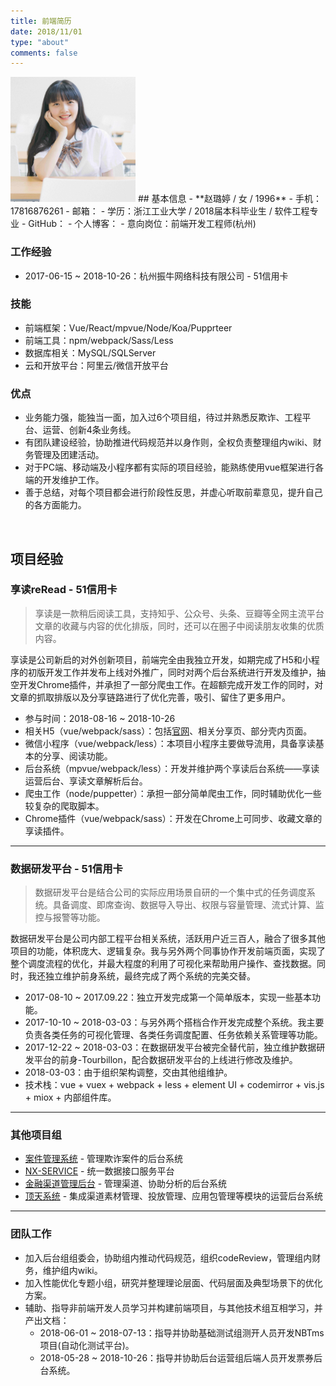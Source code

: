 ```yaml
---
title: 前端简历
date: 2018/11/01
type: "about"
comments: false
---
```


<img src="../image/work/IMG_3149.jpg" width="200" height="200">
## 基本信息
- **赵璐婷 / 女 / 1996**
- 手机：17816876261
- 邮箱：<zhaoluting1996@foxmail.com>
- 学历：浙江工业大学 / 2018届本科毕业生 / 软件工程专业
- GitHub：<https://github.com/zhaoluting>
- 个人博客：<https://zhaoluting.github.io>
- 意向岗位：前端开发工程师(杭州)

### 工作经验
- 2017-06-15 ~ 2018-10-26：杭州振牛网络科技有限公司 - 51信用卡

### 技能
- 前端框架：Vue/React/mpvue/Node/Koa/Pupprteer
- 前端工具：npm/webpack/Sass/Less
- 数据库相关：MySQL/SQLServer
- 云和开放平台：阿里云/微信开放平台

### 优点
- 业务能力强，能独当一面，加入过6个项目组，待过并熟悉反欺诈、工程平台、运营、创新4条业务线。
- 有团队建设经验，协助推进代码规范并以身作则，全权负责整理组内wiki、财务管理及团建活动。
- 对于PC端、移动端及小程序都有实际的项目经验，能熟练使用vue框架进行各端的开发维护工作。
- 善于总结，对每个项目都会进行阶段性反思，并虚心听取前辈意见，提升自己的各方面能力。

<br/>

## 项目经验
### 享读reRead - 51信用卡
> 享读是一款稍后阅读工具，支持知乎、公众号、头条、豆瓣等全网主流平台文章的收藏与内容的优化排版，同时，还可以在圈子中阅读朋友收集的优质内容。

享读是公司新启的对外创新项目，前端完全由我独立开发，如期完成了H5和小程序的初版开发工作并发布上线对外推广，同时对两个后台系统进行开发及维护，抽空开发Chrome插件，并承担了一部分爬虫工作。在超额完成开发工作的同时，对文章的抓取排版以及分享链路进行了优化完善，吸引、留住了更多用户。
- 参与时间：2018-08-16 ~ 2018-10-26
- 相关H5（vue/webpack/sass）：包括[官网](https://reread.com.cn/#/)、相关分享页、部分壳内页面。
- 微信小程序（vue/webpack/less）：本项目小程序主要做导流用，具备享读基本的分享、阅读功能。
- 后台系统（mpvue/webpack/less）：开发并维护两个享读后台系统——享读运营后台、享读文章解析后台。
- 爬虫工作（node/puppetter）：承担一部分简单爬虫工作，同时辅助优化一些较复杂的爬取脚本。
- Chrome插件（vue/webpack/sass）：开发在Chrome上可同步、收藏文章的享读插件。

---

### 数据研发平台 - 51信用卡
> 数据研发平台是结合公司的实际应用场景自研的一个集中式的任务调度系统。具备调度、即席查询、数据导入导出、权限与容量管理、流式计算、监控与报警等功能。

数据研发平台是公司内部工程平台相关系统，活跃用户近三百人，融合了很多其他项目的功能，体积庞大、逻辑复杂。我与另外两个同事协作开发前端页面，实现了整个调度流程的优化，并最大程度的利用了可视化来帮助用户操作、查找数据。同时，我还独立维护前身系统，最终完成了两个系统的完美交替。
- 2017-08-10 ~ 2017.09.22：独立开发完成第一个简单版本，实现一些基本功能。
- 2017-10-10 ~ 2018-03-03：与另外两个搭档合作开发完成整个系统。我主要负责各类任务的可视化管理、各类任务调度配置、任务依赖关系管理等功能。
- 2017-12-22 ~ 2018-03-03：在数据研发平台被完全替代前，独立维护数据研发平台的前身-Tourbillon，配合数据研发平台的上线进行修改及维护。
- 2018-03-03：由于组织架构调整，交由其他组维护。
- 技术栈：vue + vuex + webpack + less + element UI + codemirror + vis.js + miox + 内部组件库。

--- 

### 其他项目组
- [案件管理系统](/2018/11/10/goodbye51/#案件管理系统) - 管理欺诈案件的后台系统
- [NX-SERVICE](/2018/11/10/goodbye51/#NX-SERVICE) - 统一数据接口服务平台
- [金融渠道管理后台](/2018/11/10/goodbye51/#金融渠道管理后台) - 管理渠道、协助分析的后台系统
- [顶天系统](/2018/11/10/goodbye51/#顶天系统) - 集成渠道素材管理、投放管理、应用包管理等模块的运营后台系统

---

### 团队工作
- 加入后台组组委会，协助组内推动代码规范，组织codeReview，管理组内财务，维护组内wiki。
- 加入性能优化专题小组，研究并整理理论层面、代码层面及典型场景下的优化方案。
- 辅助、指导非前端开发人员学习并构建前端项目，与其他技术组互相学习，并产出文档：
    - 2018-06-01 ~ 2018-07-13：指导并协助基础测试组测开人员开发NBTms项目(自动化测试平台)。
    - 2018-05-28 ~ 2018-10-26：指导并协助后台运营组后端人员开发票券后台系统。

